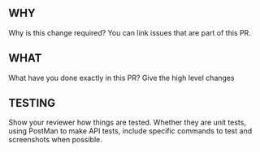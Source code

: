 ## WHY
Why is this change required? 
You can link issues that are part of this PR. 

## WHAT

What have you done exactly in this PR? Give the high level changes 

## TESTING

Show your reviewer how things are tested. Whether they are unit tests, using PostMan to make API tests, include specific commands to test and screenshots when possible. 
